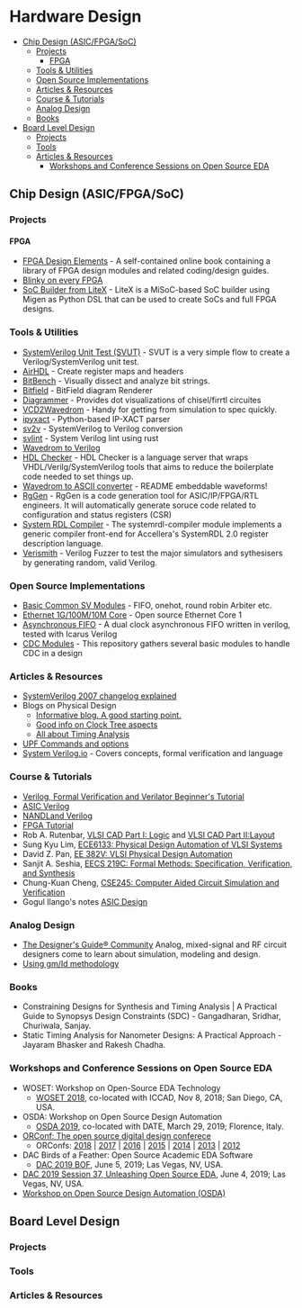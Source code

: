 # Hardware Design

* [Chip Design \(ASIC/FPGA/SoC\)](hardware_design.md#chip-design-asicfpgasoc)
  * [Projects](hardware_design.md#projects)
    * [FPGA](hardware_design.md#fpga)
  * [Tools & Utilities](hardware_design.md#tools--utilities)
  * [Open Source Implementations](hardware_design.md#open-source-implementations)
  * [Articles & Resources](hardware_design.md#articles--resources)
  * [Course & Tutorials](hardware_design.md#course--tutorials)
  * [Analog Design](hardware_design.md#analog-design)
  * [Books](hardware_design.md#books)
* [Board Level Design](hardware_design.md#board-level-design)
  * [Projects](hardware_design.md#projects-1)
  * [Tools](hardware_design.md#tools)
  * [Articles & Resources](hardware_design.md#articles--resources-1)
    * [Workshops and Conference Sessions on Open Source EDA](hardware_design.md#workshops-and-conference-sessions-on-open-source-eda)

## Chip Design \(ASIC/FPGA/SoC\)

### Projects

#### FPGA

* [FPGA Design Elements](https://github.com/laforest/FPGADesignElements) - A self-contained online book containing a library of FPGA design modules and related coding/design guides.
* [Blinky on every FPGA](https://github.com/fusesoc/blinky)
* [SoC Builder from LiteX](https://github.com/enjoy-digital/litex) - LiteX is a MiSoC-based SoC builder using Migen as Python DSL that can be used to create SoCs and full FPGA designs.

### Tools & Utilities

* [SystemVerilog Unit Test \(SVUT\)](https://github.com/damofthemoon/svut) - SVUT is a very simple flow to create a Verilog/SystemVerilog unit test.
* [AirHDL](https://airhdl.com) - Create register maps and headers
* [BitBench](http://triq.net/bitbench) - Visually dissect and analyze bit strings.
* [Bitfield](https://github.com/drom/bitfield) - BitField diagram Renderer
* [Diagrammer](https://github.com/freechipsproject/diagrammer) - Provides dot visualizations of chisel/firrtl circuites
* [VCD2Wavedrom](https://github.com/Toroid-io/vcd2wavedrom) - Handy for getting from simulation to spec quickly.
* [ipyxact](https://github.com/olofk/ipyxact) - Python-based IP-XACT parser
* [sv2v](https://github.com/zachjs/sv2v) - SystemVerilog to Verilog conversion
* [svlint](https://github.com/dalance/svlint) - System Verilog lint using rust
* [Wavedrom to Verilog](https://github.com/wavedrom/verilog)
* [HDL Checker](https://github.com/suoto/hdl_checker/blob/master/README.md) - HDL Checker is a language server that wraps VHDL/Verilg/SystemVerilog tools that aims to reduce the boilerplate code needed to set things up.
* [Wavedrom to ASCII converter](https://github.com/Wren6991/asciiwave) - README embeddable waveforms!
* [RgGen](https://github.com/rggen/rggen) - RgGen is a code generation tool for ASIC/IP/FPGA/RTL engineers. It will automatically generate soruce code related to configuration and status registers \(CSR\)
* [System RDL Compiler](https://github.com/SystemRDL/systemrdl-compiler) - The systemrdl-compiler module implements a generic compiler front-end for Accellera's SystemRDL 2.0 register description language.
* [Verismith](https://github.com/ymherklotz/verismith) - Verilog Fuzzer to test the major simulators and sythesisers by generating random, valid Verilog.

### Open Source Implementations

* [Basic Common SV Modules](https://github.com/taichi-ishitani/tbcm) - FIFO, onehot, round robin Arbiter etc.
* [Ethernet 1G/100M/10M Core](https://github.com/lewiz-support/LMAC_CORE1) - Open source Ethernet Core 1
* [Asynchronous FIFO](https://github.com/damofthemoon/async_fifo) - A dual clock asynchronous FIFO written in verilog, tested with Icarus Verilog
* [CDC Modules](https://github.com/damofthemoon/cdc) - This repository gathers several basic modules to handle CDC in a design

### Articles & Resources

* [SystemVerilog 2007 changelog explained](http://www.verilab.com/blog/2018/02/ieee-std1800-2017-for-systemverilog-what-changed/)
* Blogs on Physical Design
  * [Informative blog. A good starting point.](https://gogul.dev/hardware/physical-design)
  * [Good info on Clock Tree aspects](http://88physicaldesign.blogspot.com/)
  * [All about Timing Analysis](http://www.vlsi-expert.com/p/static-timing-analysis.html?m=1)
* [UPF Commands and options](https://semiengineering.com/empowering-upf-commands-with-effective-elements-lists/)
* [System Verilog.io](https://www.systemverilog.io/) - Covers concepts, formal verification and language

### Course & Tutorials

* [Verilog, Formal Verification and Verilator Beginner's Tutorial](http://zipcpu.com/tutorial/#training)
* [ASIC Verilog](http://asic-world.com/verilog/veritut.html)
* [NANDLand Verilog](https://www.nandland.com/verilog/tutorials/tutorial-introduction-to-verilog-for-beginners.html)
* [FPGA Tutorial](https://www.fpga4fun.com/)
* Rob A. Rutenbar, [VLSI CAD Part I: Logic](https://www.coursera.org/learn/vlsi-cad-logic) and [VLSI CAD Part II:Layout](https://www.coursera.org/learn/vlsi-cad-layout)
* Sung Kyu Lim, [ECE6133: Physical Design Automation of VLSI Systems](http://limsk.ece.gatech.edu/course/ece6133/)
* David Z. Pan, [EE 382V: VLSI Physical Design Automation](http://users.ece.utexas.edu/~dpan/EE382V_PDA/)
* Sanjit A. Seshia, [EECS 219C: Formal Methods: Specification, Verification, and Synthesis](https:/people.eecs.berkeley.edu/~sseshia/219c/)
* Chung-Kuan Cheng, [CSE245: Computer Aided Circuit Simulation and Verification](https://cseweb.ucsd.edu/classes/wi15cse245-a/)
* Gogul Ilango's notes [ASIC Design](https://gogul09.github.io/asic-design)

### Analog Design

* [The Designer's Guide® Community](https://designers-guide.org/) Analog, mixed-signal and RF circuit designers come to learn about simulation, modeling and design.
* [Using gm/Id methodology](https://eesurgeon.wordpress.com/2016/07/06/using-the-gmid-methodology-in-analog-circuit-design/)

### Books

* Constraining Designs for Synthesis and Timing Analysis \| A Practical Guide to Synopsys Design Constraints \(SDC\) - Gangadharan, Sridhar, Churiwala, Sanjay.
* Static Timing Analysis for Nanometer Designs: A Practical Approach - Jayaram Bhasker and Rakesh Chadha.

### Workshops and Conference Sessions on Open Source EDA

* WOSET: Workshop on Open-Source EDA Technology
  * [WOSET 2018](https://woset-workshop.github.io/), co-located with ICCAD, Nov 8, 2018; San Diego, CA, USA.
* OSDA: Workshop on Open Source Design Automation
  * [OSDA 2019](https://osda.gitlab.io/), co-located with DATE, March 29, 2019; Florence, Italy.
* [ORConf: The open source digital design conferece](https://orconf.org/)
  * ORConfs: [2018](https://orconf.org/2018/) \| [2017](https://orconf.org/2017/) \| [2016](https://orconf.org/2016/) \| [2015](https://orconf.org/2015/) \| [2014](https://orconf.org/2014/) \| [2013](https://orconf.org/2013/) \| [2012](https://orconf.org/2012/)
* DAC Birds of a Feather: Open Source Academic EDA Software
  * [DAC 2019 BOF](https://github.com/The-OpenROAD-Project/Birds-of-a-Feather-Open-Source-Academic-EDA-Software/wiki/DAC-2019-Birds-of-a-Feather:-Open-Source-Academic-EDA-Software), June 5, 2019; Las Vegas, NV, USA.
* [DAC 2019 Session 37, Unleashing Open Source EDA](http://www2.dac.com/events/eventdetails.aspx?id=267-37), June 4, 2019; Las Vegas, NV, USA.
* [Workshop on Open Source Design Automation \(OSDA\)](https://osda.gitlab.io/)

## Board Level Design

### Projects

### Tools

### Articles & Resources
